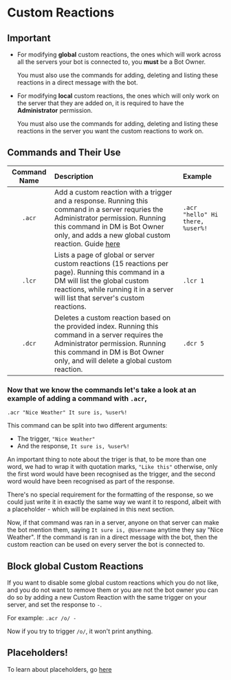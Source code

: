 # Custom Reactions

## Important

* For modifying **global** custom reactions, the ones which will work across all the servers your bot is connected to, you **must** be a Bot Owner.  

  You must also use the commands for adding, deleting and listing these reactions in a direct message with the bot.  

* For modifying **local** custom reactions, the ones which will only work on the server that they are added on, it is required to have the **Administrator** permission.  

  You must also use the commands for adding, deleting and listing these reactions in the server you want the custom reactions to work on.  

## Commands and Their Use

| Command Name | Description | Example |
| :---: | :--- | :--- |
| `.acr` | Add a custom reaction with a trigger and a response. Running this command in a server requries the Administrator permission. Running this command in DM is Bot Owner only, and adds a new global custom reaction. Guide [here](custom-reactions.md) | `.acr "hello" Hi there, %user%!` |
| `.lcr` | Lists a page of global or server custom reactions \(15 reactions per page\). Running this command in a DM will list the global custom reactions, while running it in a server will list that server's custom reactions. | `.lcr 1` |
| `.dcr` | Deletes a custom reaction based on the provided index. Running this command in a server requires the Administrator permission. Running this command in DM is Bot Owner only, and will delete a global custom reaction. | `.dcr 5` |

### Now that we know the commands let's take a look at an example of adding a command with `.acr`,

`.acr "Nice Weather" It sure is, %user%!`

This command can be split into two different arguments:

* The trigger, `"Nice Weather"`  
* And the response, `It sure is, %user%!`  

An important thing to note about the triger is that, to be more than one word, we had to wrap it with quotation marks, `"Like this"` otherwise, only the first word would have been recognised as the trigger, and the second word would have been recognised as part of the response.

There's no special requirement for the formatting of the response, so we could just write it in exactly the same way we want it to respond, albeit with a placeholder - which will be explained in this next section.

Now, if that command was ran in a server, anyone on that server can make the bot mention them, saying `It sure is, @Username` anytime they say "Nice Weather". If the command is ran in a direct message with the bot, then the custom reaction can be used on every server the bot is connected to.

## Block global Custom Reactions

If you want to disable some global custom reactions which you do not like, and you do not want to remove them or you are not the bot owner you can do so by adding a new Custom Reaction with the same trigger on your server, and set the response to `-`.

For example: `.acr /o/ -`

Now if you try to trigger `/o/`, it won't print anything.

## Placeholders!

To learn about placeholders, go [here](placeholders.md)

